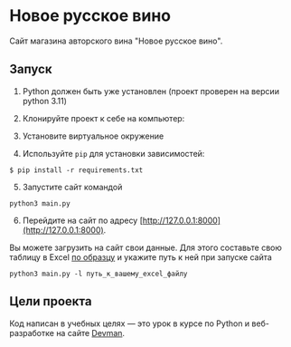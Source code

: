 # Новое русское вино

Сайт магазина авторского вина "Новое русское вино".

## Запуск

1. Python должен быть уже установлен (проект проверен на версии python 3.11)

2. Клонируйте проект к себе на компьютер:

3. Установите виртуальное окружение

4. Используйте `pip` для установки зависимостей:
   
```
$ pip install -r requirements.txt
```
5. Запустите сайт командой
   
```commandline
python3 main.py
```

6. Перейдите на сайт по адресу [http://127.0.0.1:8000](http://127.0.0.1:8000).

Вы можете загрузить на сайт свои данные. Для этого составьте свою таблицу в Excel [по образцу](wine3.xlsx) и
укажите путь к ней при запуске сайта
```commandline
python3 main.py -l путь_к_вашему_excel_файлу
```
## Цели проекта

Код написан в учебных целях — это урок в курсе по Python и веб-разработке на сайте [Devman](https://dvmn.org).
